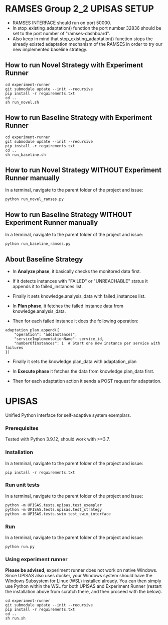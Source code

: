# RAMSES Group 2_2 UPISAS SETUP

- RAMSES INTERFACE should run on port 50000.
- In stop_existing_adaptation() function the port number 32836 should be set to the port number of "ramses-dashboard".
- Also keep in mind that stop_existing_adaptation() function stops the already existed adaptation mechanism of the RAMSES in order to try our new implemented baseline strategy.

## How to run Novel Strategy with Experiment Runner

```
cd experiment-runner
git submodule update --init --recursive
pip install -r requirements.txt
cd ..
sh run_novel.sh
```

## How to run Baseline Strategy with Experiment Runner

```
cd experiment-runner
git submodule update --init --recursive
pip install -r requirements.txt
cd ..
sh run_baseline.sh
```

## How to run Novel Strategy WITHOUT Experiment Runner manually

In a terminal, navigate to the parent folder of the project and issue:

```
python run_novel_ramses.py
```

## How to run Baseline Strategy WITHOUT Experiment Runner manually

In a terminal, navigate to the parent folder of the project and issue:

```
python run_baseline_ramses.py
```

## About Baseline Strategy

- In **Analyze phase**, it basically checks the monitored data first.
- If it detects instances with "FAILED" or "UNREACHABLE" status it appends it to failed_instances list.
- Finally it sets knowledge.analysis_data with failed_instances list.

- In **Plan phase**, it fetches the failed instance data from knowledge.analysis_data.
- Then for each failed instance it does the following operation:

```
adaptation_plan.append({
    "operation": "addInstances",
    "serviceImplementationName": service_id,
    "numberOfInstances": 1  # Start one new instance per service with failures
})
```

- Finally it sets the knowledge.plan_data with adaptation_plan

- In **Execute phase** it fetches the data from knowledge.plan_data first.
- Then for each adaptation action it sends a POST request for adaptation.

# UPISAS

Unified Python interface for self-adaptive system exemplars.

### Prerequisites

Tested with Python 3.9.12, should work with >=3.7.

### Installation

In a terminal, navigate to the parent folder of the project and issue:

```
pip install -r requirements.txt
```

### Run unit tests

In a terminal, navigate to the parent folder of the project and issue:

```
python -m UPISAS.tests.upisas.test_exemplar
python -m UPISAS.tests.upisas.test_strategy
python -m UPISAS.tests.swim.test_swim_interface
```

### Run

In a terminal, navigate to the parent folder of the project and issue:

```
python run.py
```

### Using experiment runner

**Please be advised**, experiment runner does not work on native Windows. Since UPISAS also uses docker, your Windows system should have the Windows Subsystem for Linux (WSL) installed already. You can then simply use Python within the WSL for both UPISAS and Experiment Runner (restart the installation above from scratch there, and then proceed with the below).

```
cd experiment-runner
git submodule update --init --recursive
pip install -r requirements.txt
cd ..
sh run.sh
```
